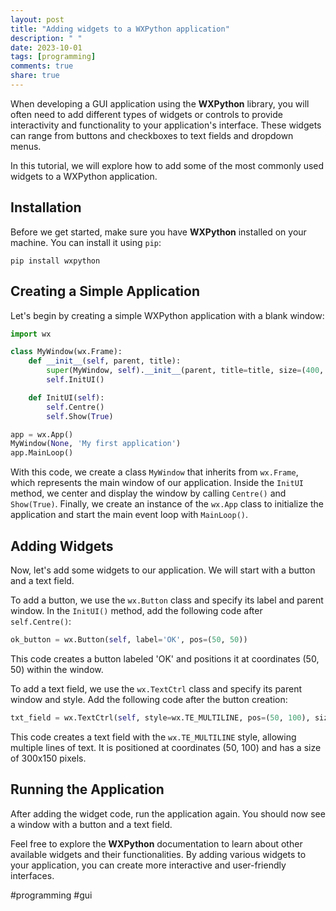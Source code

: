 ```yaml
---
layout: post
title: "Adding widgets to a WXPython application"
description: " "
date: 2023-10-01
tags: [programming]
comments: true
share: true
---
```


When developing a GUI application using the **WXPython** library, you will often need to add different types of widgets or controls to provide interactivity and functionality to your application's interface. These widgets can range from buttons and checkboxes to text fields and dropdown menus.

In this tutorial, we will explore how to add some of the most commonly used widgets to a WXPython application.

## Installation
Before we get started, make sure you have **WXPython** installed on your machine. You can install it using `pip`:

```
pip install wxpython
```

## Creating a Simple Application
Let's begin by creating a simple WXPython application with a blank window:

```python
import wx

class MyWindow(wx.Frame):
    def __init__(self, parent, title):
        super(MyWindow, self).__init__(parent, title=title, size=(400, 300))
        self.InitUI()

    def InitUI(self):
        self.Centre()
        self.Show(True)

app = wx.App()
MyWindow(None, 'My first application')
app.MainLoop()
```

With this code, we create a class `MyWindow` that inherits from `wx.Frame`, which represents the main window of our application. Inside the `InitUI` method, we center and display the window by calling `Centre()` and `Show(True)`. Finally, we create an instance of the `wx.App` class to initialize the application and start the main event loop with `MainLoop()`.

## Adding Widgets
Now, let's add some widgets to our application. We will start with a button and a text field.

To add a button, we use the `wx.Button` class and specify its label and parent window. In the `InitUI()` method, add the following code after `self.Centre()`:

```python
ok_button = wx.Button(self, label='OK', pos=(50, 50))
```

This code creates a button labeled 'OK' and positions it at coordinates (50, 50) within the window.

To add a text field, we use the `wx.TextCtrl` class and specify its parent window and style. Add the following code after the button creation:

```python
txt_field = wx.TextCtrl(self, style=wx.TE_MULTILINE, pos=(50, 100), size=(300, 150))
```

This code creates a text field with the `wx.TE_MULTILINE` style, allowing multiple lines of text. It is positioned at coordinates (50, 100) and has a size of 300x150 pixels.

## Running the Application
After adding the widget code, run the application again. You should now see a window with a button and a text field.

Feel free to explore the **WXPython** documentation to learn about other available widgets and their functionalities. By adding various widgets to your application, you can create more interactive and user-friendly interfaces.

#programming #gui